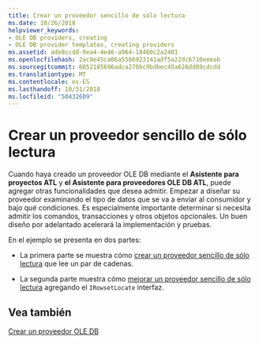 ```yaml
---
title: Crear un proveedor sencillo de sólo lectura
ms.date: 10/26/2018
helpviewer_keywords:
- OLE DB providers, creating
- OLE DB provider templates, creating providers
ms.assetid: ade8ccdd-9ea4-4e46-a964-18460c2a2401
ms.openlocfilehash: 2ac8e45ca06a5566923141adf5a22dc6710eeeab
ms.sourcegitcommit: 6052185696adca270bc9bdbec45a626dd89cdcdd
ms.translationtype: MT
ms.contentlocale: es-ES
ms.lasthandoff: 10/31/2018
ms.locfileid: "50432609"
---
```

# <a name="creating-a-simple-read-only-provider"></a>Crear un proveedor sencillo de sólo lectura

Cuando haya creado un proveedor OLE DB mediante el **Asistente para proyectos ATL** y **el Asistente para proveedores OLE DB ATL**, puede agregar otras funcionalidades que desea admitir. Empezar a diseñar su proveedor examinando el tipo de datos que se va a enviar al consumidor y bajo qué condiciones. Es especialmente importante determinar si necesita admitir los comandos, transacciones y otros objetos opcionales. Un buen diseño por adelantado acelerará la implementación y pruebas.

En el ejemplo se presenta en dos partes:

- La primera parte se muestra cómo [crear un proveedor sencillo de sólo lectura](../../data/oledb/implementing-the-simple-read-only-provider.md) que lee un par de cadenas.

- La segunda parte muestra cómo [mejorar un proveedor sencillo de sólo lectura](../../data/oledb/enhancing-the-simple-read-only-provider.md) agregando el `IRowsetLocate` interfaz.

## <a name="see-also"></a>Vea también

[Crear un proveedor OLE DB](../../data/oledb/creating-an-ole-db-provider.md)<br/>
